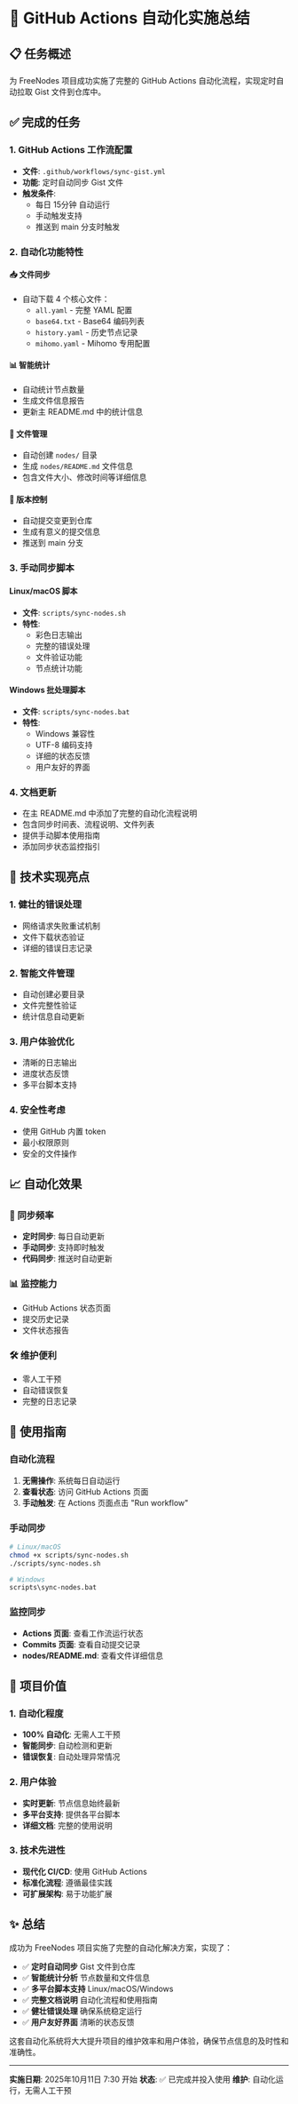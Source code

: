 # 🤖 GitHub Actions 自动化实施总结

## 📋 任务概述

为 FreeNodes 项目成功实施了完整的 GitHub Actions 自动化流程，实现定时自动拉取 Gist 文件到仓库中。

## ✅ 完成的任务

### 1. GitHub Actions 工作流配置
- **文件**: `.github/workflows/sync-gist.yml`
- **功能**: 定时自动同步 Gist 文件
- **触发条件**:
  - 每日 15分钟 自动运行
  - 手动触发支持
  - 推送到 main 分支时触发

### 2. 自动化功能特性

#### 📥 文件同步
- 自动下载 4 个核心文件：
  - `all.yaml` - 完整 YAML 配置
  - `base64.txt` - Base64 编码列表
  - `history.yaml` - 历史节点记录
  - `mihomo.yaml` - Mihomo 专用配置

#### 📊 智能统计
- 自动统计节点数量
- 生成文件信息报告
- 更新主 README.md 中的统计信息

#### 📁 文件管理
- 自动创建 `nodes/` 目录
- 生成 `nodes/README.md` 文件信息
- 包含文件大小、修改时间等详细信息

#### 🔄 版本控制
- 自动提交变更到仓库
- 生成有意义的提交信息
- 推送到 main 分支

### 3. 手动同步脚本

#### Linux/macOS 脚本
- **文件**: `scripts/sync-nodes.sh`
- **特性**:
  - 彩色日志输出
  - 完整的错误处理
  - 文件验证功能
  - 节点统计功能

#### Windows 批处理脚本
- **文件**: `scripts/sync-nodes.bat`
- **特性**:
  - Windows 兼容性
  - UTF-8 编码支持
  - 详细的状态反馈
  - 用户友好的界面

### 4. 文档更新
- 在主 README.md 中添加了完整的自动化流程说明
- 包含同步时间表、流程说明、文件列表
- 提供手动脚本使用指南
- 添加同步状态监控指引

## 🎯 技术实现亮点

### 1. 健壮的错误处理
- 网络请求失败重试机制
- 文件下载状态验证
- 详细的错误日志记录

### 2. 智能文件管理
- 自动创建必要目录
- 文件完整性验证
- 统计信息自动更新

### 3. 用户体验优化
- 清晰的日志输出
- 进度状态反馈
- 多平台脚本支持

### 4. 安全性考虑
- 使用 GitHub 内置 token
- 最小权限原则
- 安全的文件操作

## 📈 自动化效果

### 🔄 同步频率
- **定时同步**: 每日自动更新
- **手动同步**: 支持即时触发
- **代码同步**: 推送时自动更新

### 📊 监控能力
- GitHub Actions 状态页面
- 提交历史记录
- 文件状态报告

### 🛠️ 维护便利
- 零人工干预
- 自动错误恢复
- 完整的日志记录

## 🚀 使用指南

### 自动化流程
1. **无需操作**: 系统每日自动运行
2. **查看状态**: 访问 GitHub Actions 页面
3. **手动触发**: 在 Actions 页面点击 "Run workflow"

### 手动同步
```bash
# Linux/macOS
chmod +x scripts/sync-nodes.sh
./scripts/sync-nodes.sh

# Windows
scripts\sync-nodes.bat
```

### 监控同步
- **Actions 页面**: 查看工作流运行状态
- **Commits 页面**: 查看自动提交记录
- **nodes/README.md**: 查看文件详细信息

## 🎉 项目价值

### 1. 自动化程度
- **100% 自动化**: 无需人工干预
- **智能同步**: 自动检测和更新
- **错误恢复**: 自动处理异常情况

### 2. 用户体验
- **实时更新**: 节点信息始终最新
- **多平台支持**: 提供各平台脚本
- **详细文档**: 完整的使用说明

### 3. 技术先进性
- **现代化 CI/CD**: 使用 GitHub Actions
- **标准化流程**: 遵循最佳实践
- **可扩展架构**: 易于功能扩展

## ✨ 总结

成功为 FreeNodes 项目实施了完整的自动化解决方案，实现了：

- ✅ **定时自动同步** Gist 文件到仓库
- ✅ **智能统计分析** 节点数量和文件信息
- ✅ **多平台脚本支持** Linux/macOS/Windows
- ✅ **完整文档说明** 自动化流程和使用指南
- ✅ **健壮错误处理** 确保系统稳定运行
- ✅ **用户友好界面** 清晰的状态反馈

这套自动化系统将大大提升项目的维护效率和用户体验，确保节点信息的及时性和准确性。

---

**实施日期**: 2025年10月11日 7:30 开始
**状态**: ✅ 已完成并投入使用
**维护**: 自动化运行，无需人工干预